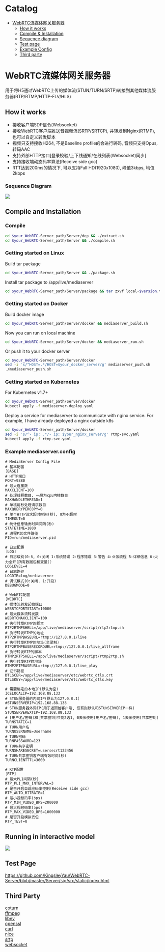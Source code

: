 Catalog
=================

   * [WebRTC流媒体网关服务器](#WebRTC流媒体网关服务器)
   		* [How it works](#how-it-works)
   		* [Compile & Installation](#compile-and-installation)
   		* [Sequence diagram](#sequence-diagram)
   		* [Test page](#test-page)
   		* [Example Config](#example-config)
      * [Third party](#third-party)
      
      
# WebRTC流媒体网关服务器
用于将H5通过WebRTC上传的媒体流(STUN/TURN/SRTP)转接到其他媒体流服务器(RTP/RTMP/HTTP-FLV/HLS)

## How it works
- 接收客户端SDP信令(Websocket)
- 接收WebRTC客户端推送音视频流(SRTP/SRTCP), 并转发到Nginx(RTMP), 也可以自定义转发脚本
- 视频只支持接收H264, 不是Baseline profile的会进行转码, 音频只支持Opus, 转码AAC
- 支持外部HTTP接口[登录校验/上下线通知/在线列表(Websocket)同步]
- 支持接收端动态码率算法(Receive side gcc)
- RTT达到200ms的情况下, 可以支持Full HD(1920x1080), 峰值3kbps, 均值2kbps

### Sequence Diagram
![](https://github.com/KingsleyYau/WebRTC-Server/blob/master/Server/doc/MediaServer_Call_Sequence.png?raw=true)

## Compile and Installation
### Compile
```bash
cd $your_WebRTC-Server_path/Server/dep && ./extract.sh
cd $your_WebRTC-Server_path/Server && ./compile.sh
```
### Getting started on Linux
Build tar package
```bash
cd $your_WebRTC-Server_path/Server && ./package.sh
```
Install tar package to /app/live/mediaserver
```bash
cd $your_WebRTC-Server_path/Server/package && tar zxvf local-$version.tar.gz && cd local && ./install.sh
```
### Getting started on Docker
Build docker image
```bash
cd $your_WebRTC-Server_path/Server/docker && mediaserver_build.sh
```
Now you can run on local machine
```bash
cd $your_WebRTC-Server_path/Server/docker && mediaserver_run.sh
```
Or push it to your docker server
```bash
cd $your_WebRTC-Server_path/Server/docker
sed -i 's/^HOST=.*/HOST=$your_docker_server/g' mediaserver_push.sh
./mediaserver_push.sh
```
### Getting started on Kubernetes
For Kubernetes v1.7+
```bash
cd $your_WebRTC-Server_path/Server/docker
kubectl apply -f mediaserver-deploy.yaml
```
Deploy a service for mediaserver to communicate with nginx service. For example, I have already deployed a nginx outside k8s
```bash
cd $your_WebRTC-Server_path/Server/docker
sed -i 's/^- ip: .*/- ip: $your_nginx_server/g' rtmp-svc.yaml
kubectl apply -f rtmp-svc.yaml
```

### Example mediaserver.config
```
# MediaServer Config File
# 基本配置
[BASE]
# HTTP端口
PORT=9880
# 最大连接数
MAXCLIENT=100
# 处理线程数目, 一般为cpu内核数目
MAXHANDLETHREAD=1
# 单核每秒处理请求数目
MAXQUERYPERCOPY=0
# 单个HTTP请求超时时间(秒), 0为不超时
TIMEOUT=0
# 统计信息输出时间间隔(秒)
STATETIME=1800
# 进程PID文件路径
PID=run/mediaserver.pid

# 日志配置
[LOG]
# 日志级别(0-6, 0:关闭 1:系统错误 2:程序错误 3:警告 4:业务流程 5:详细信息 6:火力全开(所有数据包和变量))
LOGLEVEL=4
# 日志路径
LOGDIR=log/mediaserver
# 调试模式(0:关闭, 1:开启)
DEBUGMODE=0

# WebRTC配置
[WEBRTC]
# 媒体流转发起始端口
WEBRTCPORTSTART=10000
# 最大媒体流转发数
WEBRTCMAXCLIENT=100
# 执行转发RTMP的脚本
RTP2RTMPSHELL=/app/live/mediaserver/script/rtp2rtmp.sh
# 执行转发RTMP的地址
RTP2RTMPBASEURL=rtmp://127.0.0.1/live
# 执行转发RTMP的地址(全录制)
RTP2RTMPBASERECORDURL=rtmp://127.0.0.1/live_allframe
# 执行转发RTP的脚本
RTMP2RTPSHELL=/app/live/mediaserver/script/rtmp2rtp.sh
# 执行转发RTP的地址
RTMP2RTPBASEURL=rtmp://127.0.0.1/live_play
# 证书路径
DTLSCER=/app/live/mediaserver/etc/webrtc_dtls.crt
DTLSKEY=/app/live/mediaserver/etc/webrtc_dtls.key

# 需要绑定的本地IP(默认为空)
ICELOCALIP=192.168.88.133
# STUN服务器的内网IP(默认为127.0.0.1)
#STUNSERVERIP=192.168.88.133
# STUN服务器外网IP(用于返回给客户端, 没有则默认和STUNSERVERIP一样)
STUNSERVEREXTIP=192.168.88.133
# [用户名/密码]和[共享密钥]只能2选1, 0表示使用[用户名/密码], 1表示使用[共享密钥]
TURNSTATIC=1
# TURN用户名
TURNUSERNAME=Username
# TURN密码
TURNPASSWORD=123
# TURN共享密钥
TURNSHARESECRET=usersecrt123456
# TURN共享密钥客户端有效时间(秒)
TURNCLIENTTTL=3600

# RTP配置
[RTP]
# 最大PLI间隔(秒)
RTP_PLI_MAX_INTERVAL=3
# 是否开启自适应码率控制(Receive side gcc)
RTP_AUTO_BITRATE=1
# 最小视频码率(bps)
RTP_MIN_VIDEO_BPS=200000
# 最大视频码率(bps)
RTP_MAX_VIDEO_BPS=1000000
# 是否开启模拟丢包
RTP_TEST=0
```

## Running in interactive model
![](https://github.com/KingsleyYau/WebRTC-Server/blob/master/demo.png?raw=true)

## Test Page
https://github.com/KingsleyYau/WebRTC-Server/blob/master/Server/sig/src/static/index.html

## Third Party
[coturn](https://github.com/coturn/coturn)</br>
[ffmpeg](https://www.ffmpeg.org/)</br>
[libev](http://software.schmorp.de/pkg/libev.html)</br>
[openssl](https://www.openssl.org/)</br>
[curl](https://curl.haxx.se/)</br>
[nice](https://github.com/libnice/libnice)</br>
[srtp](https://github.com/cisco/libsrtp)</br>
[websocket](https://github.com/zaphoyd/websocketpp)</br>
